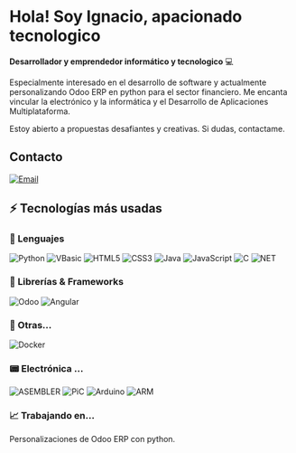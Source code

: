 # Hola! Soy Ignacio, apacionado tecnologico

**Desarrollador y emprendedor informático y tecnologico** 💻 

Especialmente interesado en el desarrollo de software y actualmente personalizando Odoo ERP en python para el sector financiero. Me encanta vincular la electrónico y la informática y el Desarrollo de Aplicaciones Multiplataforma.

Estoy abierto a propuestas desafiantes y creativas. Si dudas, contactame.

## Contacto

[![Email](https://img.shields.io/badge/Mail-D14836?style=for-the-badge&logo=gmail&logoColor=white)](mailto:lopezignacio@gmail.com)

## ⚡ Tecnologías más usadas

### 🚀 Lenguajes

![Python](https://img.shields.io/badge/Python-FFD43B?style=for-the-badge&logo=python&logoColor=306998)
![VBasic](https://img.shields.io/badge/VBasic-FFA43F?style=for-the-badge&logo=vbasic&logoColor=306998)
![HTML5](https://img.shields.io/badge/HTML5-E34F26?style=for-the-badge&logo=html5&logoColor=white)
![CSS3](https://img.shields.io/badge/CSS3-1572B6?style=for-the-badge&logo=css3&logoColor=white)
![Java](https://img.shields.io/badge/Java-ED8B00?style=for-the-badge&logo=java&logoColor=white)
![JavaScript](https://img.shields.io/badge/JavaScript-323330?style=for-the-badge&logo=javascript&logoColor=F7DF1E)
![C](https://img.shields.io/badge/C-00599C?style=for-the-badge&logo=c&logoColor=white)
![NET](https://img.shields.io/badge/.NET-512BD4?style=for-the-badge&logo=dotnet&logoColor=white)

### 🧩 Librerías & Frameworks 

![Odoo](https://img.shields.io/badge/Angular-DD0021?style=for-the-badge&logo=odoo&logoColor=white)
![Angular](https://img.shields.io/badge/Angular-DD0031?style=for-the-badge&logo=angular&logoColor=white)


### 📘 Otras...

![Docker](https://img.shields.io/badge/Docker-2CA5E0?style=for-the-badge&logo=docker&logoColor=white)

### 📟 Electrónica ...

![ASEMBLER](https://img.shields.io/badge/.NET-512BD4?style=for-the-badge&logo=asembler&logoColor=white)
![PiC](https://img.shields.io/badge/.NET-512BD4?style=for-the-badge&logo=pic&logoColor=white)
![Arduino](https://img.shields.io/badge/.NET-512BD4?style=for-the-badge&logo=arduino&logoColor=white)
![ARM](https://img.shields.io/badge/.NET-512BD4?style=for-the-badge&logo=ARM&logoColor=white)

### 📈 Trabajando en...

Personalizaciones de Odoo ERP con python.
